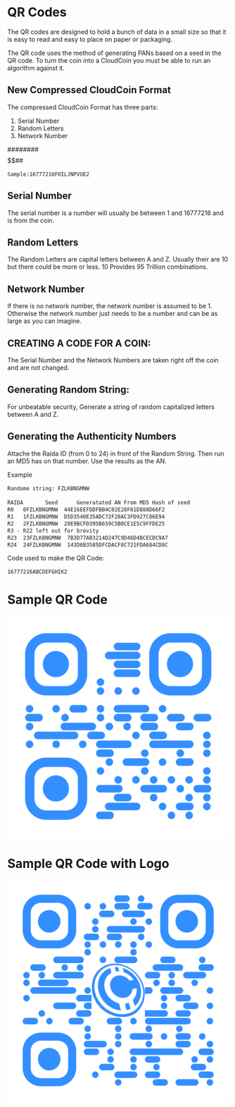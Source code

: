 # QR Codes

The QR codes are designed to hold a bunch of data in a small size so that it is easy to read and easy to place on paper or packaging. 

The QR code uses the method of generating PANs based on a seed in the QR code. To turn the coin into a CloudCoin you must be able to run an algorithm against it. 

## New Compressed CloudCoin Format

The compressed CloudCoin Format has three parts:
1. Serial Number
2. Random Letters
3. Network Number

########$$$$$$$$$$##
```
Sample:16777216FOILJNPVUE2
```
## Serial Number
The serial number is a number will usually be between 1 and 16777216 and is from the coin. 

## Random Letters
The Random Letters are capital letters between A and Z. Usually their are 10 but there could be more or less. 10 Provides 95 Trillion combinations. 

## Network Number
If there is no network number, the network number is assumed to be 1. Otherwise the network number just needs to be a number and can be as large as you can imagine. 

## CREATING A CODE FOR A COIN:
The Serial Number and the Network Numbers are taken right off the coin and are not changed. 

## Generating Random String:
For unbeatable security, Generate a string of random capitalized letters between A and Z. 

## Generating the Authenticity Numbers
Attache the Raida ID (from 0 to 24) in front of the Random String. Then run an MD5 has on that number. Use the results as the AN.

Example
```
Randome string: FZLKBNGMNW

RAIDA       Seed      Generatated AN From MD5 Hash of seed
R0   0FZLKBNGMNW  44E16EEFDDFBB4C02E28F61D888D66F2
R1   1FZLKBNGMNW  D5D3540E35ADC72F28AC3FD927C86E94
R2   2FZLKBNGMNW  20E9BCFD395B659C5B0CE1E5C9FFDE25
R3 - R22 left out for brevity
R23  23FZLKBNGMNW  7B3D77AB3214D247C9D46D4BCECDC9A7
R24  24FZLKBNGMNW  143D6B3585DFCDACF8C721FDA684CD8C
```

Code used to make the QR Code: 
```
16777216ABCDEFGHIK2
```
# Sample QR Code

![Without Logo](qr-code.png)

# Sample QR Code with Logo

![QR code with a log0](qr-code-logo.png)
